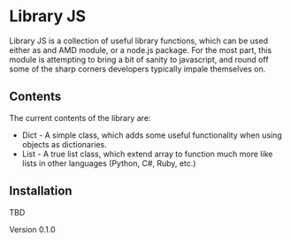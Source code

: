 # Library JS

Library JS is a collection of useful library functions, which can be used either as and AMD module, or a node.js
package. For the most part, this module is attempting to bring a bit of sanity to javascript, and round off some of
the sharp corners developers typically impale themselves on.

## Contents

The current contents of the library are:

* Dict - A simple class, which adds some useful functionality when using objects as dictionaries.
* List - A true list class, which extend array to function much more like lists in other languages (Python, C#, Ruby, etc.)

## Installation

TBD

Version 0.1.0
